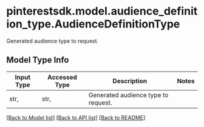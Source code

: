 # pinterestsdk.model.audience_definition_type.AudienceDefinitionType

Generated audience type to request.

## Model Type Info
Input Type | Accessed Type | Description | Notes
------------ | ------------- | ------------- | -------------
str,  | str,  | Generated audience type to request. | 

[[Back to Model list]](../../README.md#documentation-for-models) [[Back to API list]](../../README.md#documentation-for-api-endpoints) [[Back to README]](../../README.md)

